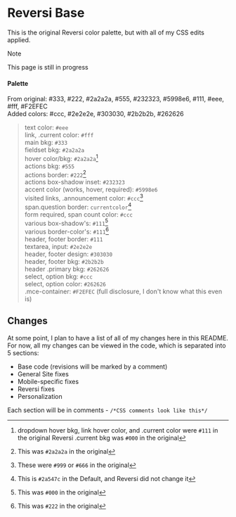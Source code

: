 # Reversi Base
This is the original Reversi color palette, but with all of my CSS edits applied.
> [!NOTE]
> This page is still in progress
#### Palette
From original: #333, #222, #2a2a2a, #555, #232323, #5998e6, #111, #eee, #fff, #F2EFEC\
Added colors: #ccc, #2e2e2e, #303030, #2b2b2b, #262626

> text color: `#eee`\
> link, .current color: `#fff`\
> main bkg: `#333`\
> fieldset bkg: `#2a2a2a`\
> hover color/bkg: `#2a2a2a`[^1]\
> actions bkg: `#555`\
> actions border: `#222`[^2]\
> actions box-shadow inset: `#232323`\
> accent color (works, hover, required): `#5998e6`\
> visited links, .announcement color: `#ccc`[^3]\
> span.question border: `currentcolor`[^4]\
> form required, span count color: `#ccc`\
> various box-shadow's: `#111`[^5]\
> various border-color's: `#111`[^6]\
> header, footer border: `#111`\
> textarea, input: `#2e2e2e`\
> header, footer design: `#303030`\
> header, footer bkg: `#2b2b2b`\
> header .primary bkg: `#262626`\
> select, option bkg: `#ccc`\
> select, option color: `#262626`\
> .mce-container: `#F2EFEC` (full disclosure, I don't know what this even is)
[^1]: dropdown hover bkg, link hover color, and .current color were `#111` in the original Reversi
  .current bkg was `#000` in the original
[^2]: This was `#2a2a2a` in the original
[^3]: These were `#999` or `#666` in the original
[^4]: This is `#2a547c` in the Default, and Reversi did not change it
[^5]: This was `#000` in the original
[^6]: This was `#222` in the original


## Changes
At some point, I plan to have a list of all of my changes here in this README. For now, all my changes can be viewed in the code, which is separated into 5 sections:

- Base code (revisions will be marked by a comment)
- General Site fixes
- Mobile-specific fixes
- Reversi fixes
- Personalization

Each section will be in comments - `/*CSS comments look like this*/`
